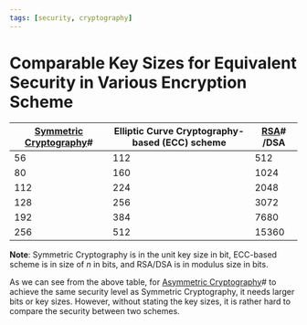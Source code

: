 ```yaml
---
tags: [security, cryptography]
---
```


# Comparable Key Sizes for Equivalent Security in Various Encryption Scheme

| [Symmetric Cryptography](202209012153.md)# | Elliptic Curve Cryptography-based (ECC) scheme | [RSA](202210122110.md)# /DSA |
| ---                                        | ---                                            | --                           |
| 56                                         | 112                                            | 512                          |
| 80                                         | 160                                            | 1024                         |
| 112                                        | 224                                            | 2048                         |
| 128                                        | 256                                            | 3072                         |
| 192                                        | 384                                            | 7680                         |
| 256                                        | 512                                            | 15360                        |

**Note**: Symmetric Cryptography is in the unit key size in bit, ECC-based
scheme is in size of $n$ in bits, and RSA/DSA is in modulus size in bits.

As we can see from the above table, for [Asymmetric Cryptography](202203221212.md)#
to achieve the same security level as Symmetric Cryptography, it needs larger
bits or key sizes. However, without stating the key sizes, it is rather hard to
compare the security between two schemes.
